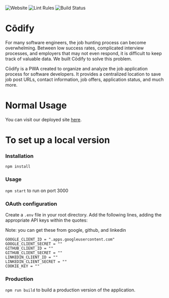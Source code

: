 ![Website](https://img.shields.io/badge/website-up-red) ![Lint Rules](https://img.shields.io/badge/codestyle-airbnb-brightgreen) ![Build Status](https://img.shields.io/badge/build-passing-brightgreen) 

# Cōdify

For many software engineers, the job hunting process can become overwhelming. Between low success rates, complicated interview processes, and employers that may not even respond, it is difficult to keep track of valuable data. We built Cōdify to solve this problem. 

Cōdify is a PWA created to organize and analyze the job application process for software developers. It provides a centralized location to save job post URLs, contact information, job offers, application status, and much more. 

# Normal Usage
You can visit our deployed site [here](). 


# To set up a local version
### Installation 
`npm install`

### Usage
`npm start` to run on port 3000

### OAuth configuration
Create a `.env` file in your root directory. Add the following lines, adding the appropriate API keys within the quotes:

Note: you can get these from google, github, and linkedin

```
GOOGLE_CLIENT_ID = ".apps.googleusercontent.com"
GOOGLE_CLIENT_SECRET = ""
GITHUB_CLIENT_ID = ""
GITHUB_CLIENT_SECRET = ""
LINKEDIN_CLIENT_ID = ""
LINKEDIN_CLIENT_SECRET = ""
COOKIE_KEY = ""
```

### Production
`npm run build` to build a production version of the application.
